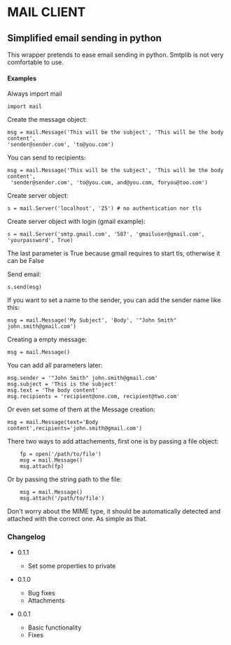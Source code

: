 # MAIL CLIENT
## Simplified email sending in python


This wrapper pretends to ease email sending in python. Smtplib is not very comfortable to use.


#### Examples
Always import mail

	import mail

Create the message object:

    msg = mail.Message('This will be the subject', 'This will be the body content', 
    'sender@sender.com', 'to@you.com')


You can send to recipients:

	msg = mail.Message('This will be the subject', 'This will be the body content',
	 'sender@sender.com', 'to@you.com, and@you.com, foryou@too.com')


Create server object:

	s = mail.Server('localhost', '25') # no authentication nor tls

Create server object with login (gmail example):

	s = mail.Server('smtp.gmail.com', '587', 'gmailuser@gmail.com', 'yourpassword', True)
	
The last parameter is True because gmail requires to start tls, otherwise it can be False

Send email:

	s.send(msg)


If you want to set a name to the sender, you can add the sender name like this:

	msg = mail.Message('My Subject', 'Body', '"John Smith" john.smith@gmail.com')


Creating a empty message:

	msg = mail.Message()

You can add all parameters later:

	msg.sender = '"John Smith" john.smith@gmail.com'
	msg.subject = 'This is the subject'
	msg.text = 'The body content'
	msg.recipients = 'recipient@one.com, recipient@two.com'

Or even set some of them at the Message creation:

	msg = mail.Message(text='Body content',recipients='john.smith@gmail.com')

There two ways to add attachements, first one is by passing a file object:
	
	    fp = open('/path/to/file')
        msg = mail.Message()
        msg.attach(fp)
        
Or by passing the string path to the file:

        msg = mail.Message()
        msg.attach('/path/to/file')
        
Don't worry about the MIME type, it should be automatically detected and attached with the correct one. As simple as that.


### Changelog
* 0.1.1
	* Set some properties to private

* 0.1.0
	* Bug fixes
	* Attachments
* 0.0.1
	* Basic functionality
	* Fixes
